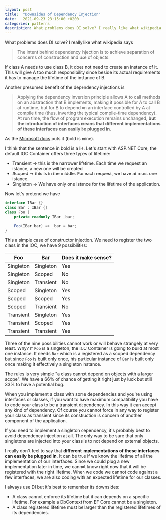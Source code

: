 ```yaml
---
layout: post
title:  "Downsides of Dependency Injection"
date:   2021-09-23 23:15:00 +0200
categories: patterns
description: What problems does DI solve? I really like what wikipedia says "The intent behind dependency injection is to achieve separation of concerns of construction and use of objects."
---
```


What problems does DI solve? I really like what wikipedia says

>The intent behind dependency injection is to achieve separation of concerns of construction and use of objects.

If class A needs to use class B, it does not need to create an instance of it. This will give A too much responsibility since beside its actual requirements it has to manage the lifetime of the instance of B.

Another presumed benefit of the dependency injections is

>Applying the dependency inversion principle allows A to call methods on an abstraction that B implements, making it possible for A to call B at runtime, but for B to depend on an interface controlled by A at compile time (thus, inverting the typical compile-time dependency). At run time, the flow of program execution remains unchanged, **but the introduction of interfaces means that different implementations of these interfaces can easily be plugged in**.

As the [Microsoft docs](https://docs.microsoft.com/en-us/dotnet/architecture/modern-web-apps-azure/architectural-principles#dependency-inversion) puts it (bold is mine).   

I think that the sentence in bold is a lie. Let's start with ASP.NET Core, the default IOC Container offers three types of lifetime:
* Transient -> this is the narrower lifetime. Each time we request an istance, a new one will be created.
* Scoped -> this is in the middle. For each request, we have at most one istance.
* Singleton -> We have only one istance for the lifetime of the application.
  
Now let's pretend we have

```csharp
interface IBar {}
class Bar : IBar {}
class Foo {
    private readonly IBar _bar;

    Foo(IBar bar) => _bar = bar;
}
```

This a simple case of constructor injection. We need to register the two class in the IOC, we have 9 possibilities:

| Foo      | Bar | Does it make sense? |
| ----------- | ----------- | ------|
| Singleton | Singleton | Yes |
| Singleton   | Scoped        | No |
| Singleton   | Transient        | No |
| Scoped | Singleton | Yes |
| Scoped   | Scoped        | Yes |
| Scoped   | Transient        | No |
| Transient | Singleton | Yes |
| Transient   | Scoped        | Yes |
| Transient   | Transient        | Yes |

Three of the nine possibilities cannot work or will behave strangely at very least. Why? If `Foo` is a singleton, the IOC Container is going to build at most one instance. It needs `Bar` which is a registered as a scoped dependency but since `Foo` is built only once, his particular instance of `Bar` is built only once making it effectively a singleton instance. 

The rules is very simple "a class cannot depend on objects with a larger scope". We have a 66% of chance of getting it right just by luck but still 33% to have a potential bug. 

When you implement a class with some dependencies and you're using interfaces or classes, if you want to have maximum compatibility you have to code your class to be a transient dependency. In this way it can accept any kind of dependency. Of course you cannot force in any way to register your class as transient since its construction is concern of another component of the application. 

If you need to implement a singleton dependency, it's probably best to avoid dependency injection at all. The only way to be sure that only singletons are injected into your class is to not depend on external objects.

I really don't feel to say that **different implementations of these interfaces can easily be plugged in**. It can be true if we know the lifetime of all the implementation of our interfaces. Since we could plug a new implementation later in time, we cannot know right now that it will be registered with the right lifetime. When we code we cannot code against a few interfaces, we are also coding with an expected lifetime for our classes.

I always use DI but it's best to remember its downsides:
* A class cannot enforce its lifetime but it can depends on a specific lifetime. For example a DbContext from EF Core cannot be a singleton.
* A class registered lifetime must be larger than the registered lifetimes of its dependencies.
